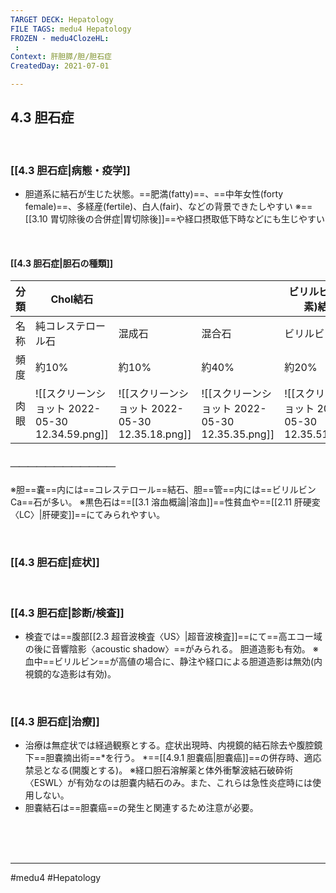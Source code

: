 ```yaml
---
TARGET DECK: Hepatology
FILE TAGS: medu4 Hepatology
FROZEN - medu4ClozeHL:
 : 
Context: 肝胆膵/胆/胆石症
CreatedDay: 2021-07-01

---
```


## 4.3 胆石症

<br>

### [[4.3 胆石症|病態・疫学]]
* 胆道系に結石が生じた状態。==肥満(fatty)==、==中年女性(forty female)==、多経産(fertile)、白人(fair)、などの背景できたしやすい
※==[[3.10 胃切除後の合併症|胃切除後]]==や経口摂取低下時などにも生じやすい
<!--ID: 1658991813999-->


<br>


#### [[4.3 胆石症|胆石の種類]]
|分類|Chol結石| | |ビリルビン(色素)結石| |
|---|---|---|---|---|---|
|名称|純コレステロール石|混成石|混合石|ビリルビンCa石|黒色石|
|頻度|約10%|約10%|約40%|約20%|約20%|
|肉眼|![[スクリーンショット 2022-05-30 12.34.59.png]]|![[スクリーンショット 2022-05-30 12.35.18.png]]|![[スクリーンショット 2022-05-30 12.35.35.png]]|![[スクリーンショット 2022-05-30 12.35.51.png]]|![[スクリーンショット 2022-05-30 12.36.23.png]]|
##### ＿＿＿＿＿＿＿＿＿＿＿＿
※胆==嚢==内には==コレステロール==結石、胆==管==内には==ビリルビン Ca==石が多い。
※黒色石は==[[3.1 溶血概論|溶血]]==性貧血や==[[2.11 肝硬変〈LC〉|肝硬変]]==にてみられやすい。
<!--ID: 1653882207943-->








<br>

### [[4.3 胆石症|症状]]


<br>

### [[4.3 胆石症|診断/検査]]
* 検査では==腹部[[2.3 超音波検査〈US〉|超音波検査]]==にて==高エコー域の後に音響陰影〈acoustic shadow〉==がみられる。 胆道造影も有効。
※血中==ビリルビン==が高値の場合に、静注や経口による胆道造影は無効(内視鏡的な造影は有効)。
<!--ID: 1625819548556-->


<br>

### [[4.3 胆石症|治療]]
* 治療は無症状では経過観察とする。症状出現時、内視鏡的結石除去や腹腔鏡下==胆嚢摘出術==\*を行う。
\*==[[4.9.1 胆嚢癌|胆嚢癌]]==の併存時、適応禁忌となる(開腹とする)。 
※経口胆石溶解薬と体外衝撃波結石破砕術〈ESWL〉が有効なのは胆嚢内結石のみ。また、これらは急性炎症時には使用しない。
* 胆嚢結石は==胆嚢癌==の発生と関連するため注意が必要。
<!--ID: 1625819548562-->


<br><br><br>

---
#medu4 #Hepatology  
